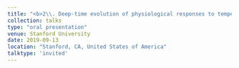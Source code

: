```yaml
---
title: "<b>2\\. Deep‑time evolution of physiological responses to temperature changes.</b>"
collection: talks
type: "oral presentation"
venue: Stanford University
date: 2019-09-13
location: "Stanford, CA, United States of America"
talktype: 'invited'
---
```

